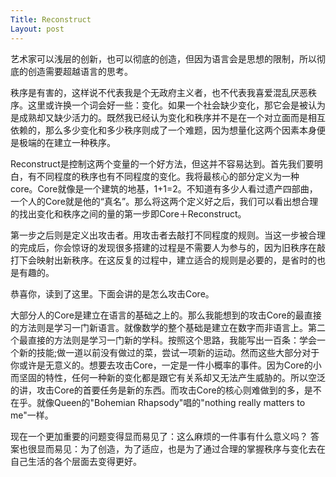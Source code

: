 ```yaml
---
Title: Reconstruct
Layout: post
---
```

艺术家可以浅层的创新，也可以彻底的创造，但因为语言会是思想的限制，所以彻底的创造需要超越语言的思考。

秩序是有害的，这样说不代表我是个无政府主义者，也不代表我喜爱混乱厌恶秩序。这里或许换一个词会好一些：变化。如果一个社会缺少变化，那它会是被认为是成熟却又缺少活力的。既然我已经认为变化和秩序并不是在一个对立面而是相互依赖的，那么多少变化和多少秩序则成了一个难题，因为想量化这两个因素本身便是极端的在建立一种秩序。

Reconstruct是控制这两个变量的一个好方法，但这并不容易达到。首先我们要明白，有不同程度的秩序也有不同程度的变化。我将最核心的部分定义为一种core。Core就像是一个建筑的地基，1+1=2。不知道有多少人看过遗产四部曲，一个人的Core就是他的“真名”。那么将这两个定义好之后，我们可以看出想合理的找出变化和秩序之间的量的第一步即Core＋Reconstruct。

第一步之后则是定义出攻击者。用攻击者去敲打不同程度的规则。当这一步被合理的完成后，你会惊讶的发现很多搭建的过程是不需要人为参与的，因为旧秩序在敲打下会映射出新秩序。在这反复的过程中，建立适合的规则是必要的，是省时的也是有趣的。

恭喜你，读到了这里。下面会讲的是怎么攻击Core。

大部分人的Core是建立在语言的基础之上的。那么我能想到的攻击Core的最直接的方法则是学习一门新语言。就像数学的整个基础是建立在数字而非语言上。第二个最直接的方法则是学习一门新的学科。按照这个思路，我能写出一百条：学会一个新的技能;做一道以前没有做过的菜，尝试一项新的运动。然而这些大部分对于你或许是无意义的。想要去攻击Core，一定是一件小概率的事件。因为Core的小而坚固的特性，任何一种新的变化都是跟它有关系却又无法产生威胁的。所以空泛的讲，攻击Core的首要任务是新的东西。而攻击Core的核心则难做到的多，是不在乎。就像Queen的"Bohemian Rhapsody"唱的"nothing really matters to me"一样。

现在一个更加重要的问题变得显而易见了：这么麻烦的一件事有什么意义吗？ 答案也很显而易见：为了创造，为了适应，也是为了通过合理的掌握秩序与变化去在自己生活的各个层面去变得更好。